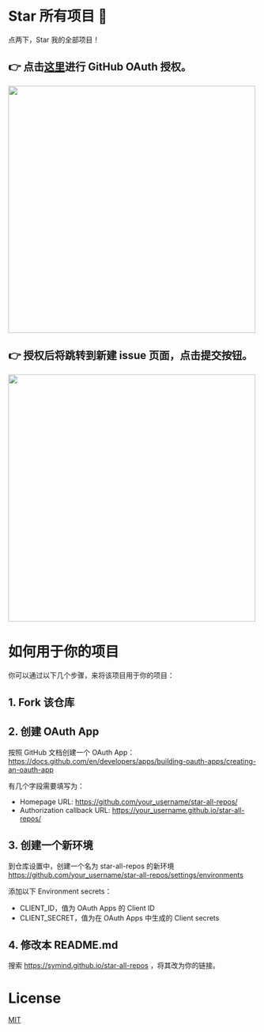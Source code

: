# Star 所有项目 🤩

点两下，Star 我的全部项目！

## 👉 点击[**这里**](https://github.com/login/oauth/authorize?client_id=e9547e631cc7b7bb1d6f&redirect_uri=https://symind.github.io/star-all-repos&scope=public_repo)进行 GitHub OAuth 授权。

<p> 
  <kbd>
    <img src="https://user-images.githubusercontent.com/19852293/188902291-e013b113-a82b-49cf-93ed-d00c6ebee055.png" width=500>
  </kbd>
</p>

## 👉 授权后将跳转到新建 issue 页面，点击提交按钮。

<p> 
  <kbd>
    <img src="https://user-images.githubusercontent.com/19852293/188902599-328fd077-c112-4265-82f2-2d061eac9fa3.png" width=500>
  </kbd>
</p>

# 如何用于你的项目

你可以通过以下几个步骤，来将该项目用于你的项目：

## 1. Fork 该仓库

## 2. 创建 OAuth App

按照 GitHub 文档创建一个 OAuth App：https://docs.github.com/en/developers/apps/building-oauth-apps/creating-an-oauth-app

有几个字段需要填写为：

* Homepage URL: https://github.com/your_username/star-all-repos/
* Authorization callback URL: https://your_username.github.io/star-all-repos/

## 3. 创建一个新环境

到仓库设置中，创建一个名为 star-all-repos 的新环境 https://github.com/your_username/star-all-repos/settings/environments

添加以下 Environment secrets：

* CLIENT_ID，值为 OAuth Apps 的 Client ID
* CLIENT_SECRET，值为在 OAuth Apps 中生成的 Client secrets

## 4. 修改本 README.md

搜索 https://symind.github.io/star-all-repos ，将其改为你的链接。

# License

[MIT](https://github.com/SyMind/star-all-repos/blob/main/LICENSE)
